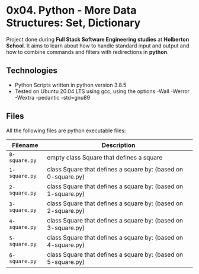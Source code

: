 # 0x04. Python - More Data Structures: Set, Dictionary

Project done during **Full Stack Software Engineering studies** at **Holberton School**. It aims to learn about how to handle standard input and output and how to combine commands and filters with redirections in **python**.

## Technologies

- Python Scripts written in python version 3.8.5
- Tested on Ubuntu 20.04 LTS using gcc, using the options -Wall -Werror -Wextra -pedantic -std=gnu89

## Files

All the following files are python executable files:

| Filename      | Description                                                                                 |
|---------------|---------------------------------------------------------------------------------------------|
| `0-square.py` | empty class Square that defines a square                  |
| `1-square.py` | class Square that defines a square by: (based on 0-square.py)                 |
| `2-square.py` | class Square that defines a square by: (based on 1-square.py)                    |
| `3-square.py` | class Square that defines a square by: (based on 2-square.py)                  |
| `4-square.py` | class Square that defines a square by: (based on 3-square.py)                   |
| `5-square.py` | class Square that defines a square by: (based on 4-square.py)                    |
| `6-square.py` | class Square that defines a square by: (based on 5-square.py)                  |

